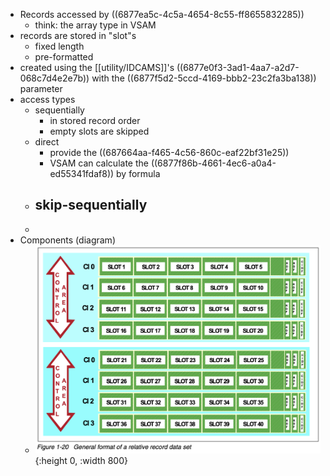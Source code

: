 - Records accessed by ((6877ea5c-4c5a-4654-8c55-ff8655832285))
	- think: the array type in VSAM
- records are stored in "slot"s
	- fixed length
	- pre-formatted
- created using the [[utility/IDCAMS]]'s ((6877e0f3-3ad1-4aa7-a2d7-068c7d4e2e7b)) with the ((6877f5d2-5ccd-4169-bbb2-23c2fa3ba138)) parameter
- access types
	- sequentially
		- in stored record order
		- empty slots are skipped
	- direct
		- provide the ((687664aa-f465-4c56-860c-eaf22bf31e25))
		- VSAM can calculate the ((6877f86b-4661-4ec6-a0a4-ed55341fdaf8)) by formula
	- skip-sequentially
		-
	-
- Components (diagram)
	- ![image.png](../assets/image_1752692590691_0.png){:height 0, :width 800}